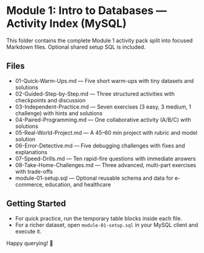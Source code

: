 # Module 1: Intro to Databases — Activity Index (MySQL)

This folder contains the complete Module 1 activity pack split into focused Markdown files. Optional shared setup SQL is included.

## Files
- 01-Quick-Warm-Ups.md — Five short warm-ups with tiny datasets and solutions
- 02-Guided-Step-by-Step.md — Three structured activities with checkpoints and discussion
- 03-Independent-Practice.md — Seven exercises (3 easy, 3 medium, 1 challenge) with hints and solutions
- 04-Paired-Programming.md — One collaborative activity (A/B/C) with solutions
- 05-Real-World-Project.md — A 45–60 min project with rubric and model solution
- 06-Error-Detective.md — Five debugging challenges with fixes and explanations
- 07-Speed-Drills.md — Ten rapid-fire questions with immediate answers
- 08-Take-Home-Challenges.md — Three advanced, multi-part exercises with trade-offs
- module-01-setup.sql — Optional reusable schema and data for e-commerce, education, and healthcare

## Getting Started
- For quick practice, run the temporary table blocks inside each file.
- For a richer dataset, open `module-01-setup.sql` in your MySQL client and execute it.

Happy querying! 🚀
